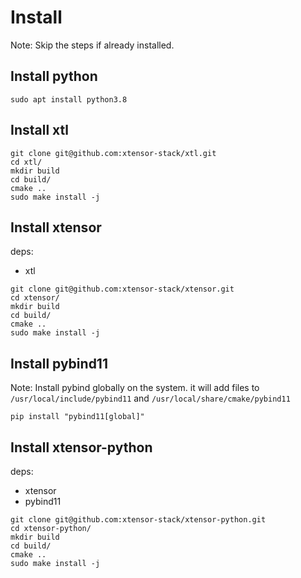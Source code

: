 # Install

Note: Skip the steps if already installed.

## Install python

```
sudo apt install python3.8
```

## Install xtl

```
git clone git@github.com:xtensor-stack/xtl.git
cd xtl/
mkdir build
cd build/
cmake ..
sudo make install -j
```

## Install xtensor

deps:
* xtl

```
git clone git@github.com:xtensor-stack/xtensor.git
cd xtensor/
mkdir build
cd build/
cmake ..
sudo make install -j
```

## Install pybind11

Note: Install pybind globally on the system. it will add files to `/usr/local/include/pybind11` and `/usr/local/share/cmake/pybind11`
```
pip install "pybind11[global]"
```

## Install xtensor-python

deps:
* xtensor
* pybind11

```
git clone git@github.com:xtensor-stack/xtensor-python.git
cd xtensor-python/
mkdir build
cd build/
cmake ..
sudo make install -j
```